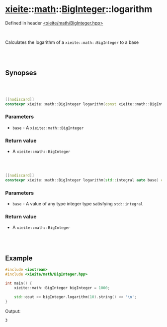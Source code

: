 # [xieite](../../xieite.md)::[math](../../math.md)::[BigInteger](../BigInteger.md)::logarithm
Defined in header [<xieite/math/BigInteger.hpp>](../../../include/xieite/math/BigInteger.hpp)

<br/>

Calculates the logarithm of a `xieite::math::BigInteger` to a base

<br/><br/>

## Synopses

<br/><br/>

```cpp
[[nodiscard]]
constexpr xieite::math::BigInteger logarithm(const xieite::math::BigInteger& base) const;
```
### Parameters
- `base` - A `xieite::math::BigInteger`
### Return value
- A `xieite::math::BigInteger`

<br/><br/>

```cpp
[[nodiscard]]
constexpr xieite::math::BigInteger logarithm(std::integral auto base) const;
```
### Parameters
- `base` - A value of any type integer type satisfying `std::integral`
### Return value
- A `xieite::math::BigInteger`

<br/><br/>

## Example
```cpp
#include <iostream>
#include <xieite/math/BigInteger.hpp>

int main() {
	xieite::math::BigInteger bigInteger = 1000;

	std::cout << bigInteger.logarithm(10).string() << '\n';
}
```
Output:
```
3
```
